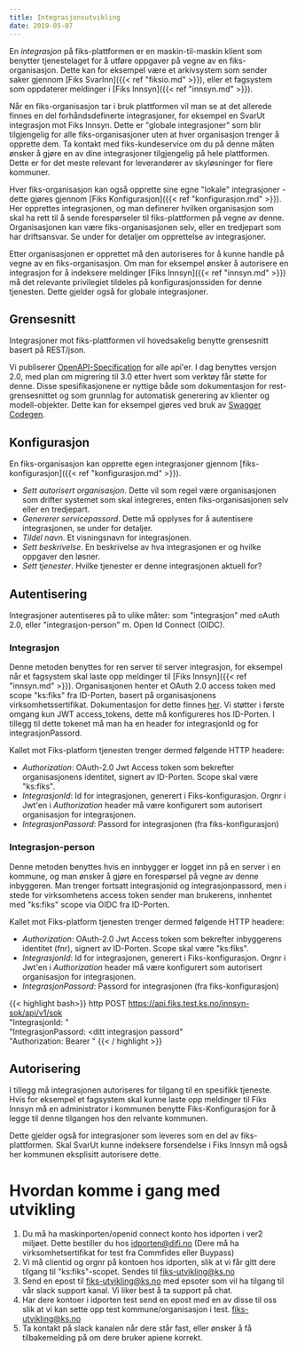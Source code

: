 ```yaml
---
title: Integrasjonsutvikling
date: 2019-05-07
---
```


En _integrasjon_ på fiks-plattformen er en maskin-til-maskin klient som benytter tjenestelaget for å utføre oppgaver på vegne av en fiks-organisasjon. Dette kan for eksempel være et arkivsystem som sender saker gjennom [Fiks SvarInn]({{< ref "fiksio.md" >}}), eller et fagsystem som oppdaterer meldinger i [Fiks Innsyn]({{< ref "innsyn.md" >}}).

Når en fiks-organisasjon tar i bruk plattformen vil man se at det allerede finnes en del forhåndsdefinerte integrasjoner, for eksempel en SvarUt integrasjon mot Fiks Innsyn. Dette er "globale integrasjoner" som blir tilgjengelig for alle fiks-organisasjoner uten at hver organisasjon trenger å opprette dem. Ta kontakt med fiks-kundeservice om du på denne måten ønsker å gjøre en av dine integrasjoner tilgjengelig på hele plattformen. Dette er for det meste relevant for leverandører av skyløsninger for flere kommuner.

Hver fiks-organisasjon kan også opprette sine egne "lokale" integrasjoner - dette gjøres gjennom [Fiks Konfigurasjon]({{< ref "konfigurasjon.md" >}}). Her opprettes integrasjonen, og man definerer hvilken organisasjon som skal ha rett til å sende forespørseler til fiks-plattformen på vegne av denne. Organisasjonen kan være fiks-organisasjonen selv, eller en tredjepart som har driftsansvar. Se under for detaljer om opprettelse av integrasjoner.

Etter organisasjonen er opprettet må den autoriseres for å kunne handle på vegne av en fiks-organisasjon. Om man for eksempel ønsker å autorisere en integrasjon for å indeksere meldinger [Fiks Innsyn]({{< ref "innsyn.md" >}}) må det relevante privilegiet tildeles på konfigurasjonssiden for denne tjenesten. Dette gjelder også for globale integrasjoner.

## Grensesnitt
Integrasjoner mot fiks-plattformen vil hovedsakelig benytte grensesnitt basert på REST/json.

Vi publiserer [OpenAPI-Specification](https://github.com/OAI/OpenAPI-Specification) for alle api'er. I dag benyttes versjon 2.0, med plan om migrering til 3.0 etter hvert som verktøy får støtte for denne. Disse spesifikasjonene er nyttige både som dokumentasjon for rest-grensesnittet og som grunnlag for automatisk generering av klienter og modell-objekter. Dette kan for eksempel gjøres ved bruk av [Swagger Codegen](https://swagger.io/swagger-codegen/). 

## Konfigurasjon
En fiks-organisasjon kan opprette egen integrasjoner gjennom [fiks-konfigurasjon]({{< ref "konfigurasjon.md" >}}).

* _Sett autorisert organisasjon_. Dette vil som regel være organisasjonen som drifter systemet som skal integreres, enten fiks-organisasjonen selv eller en tredjepart.
* _Genererer servicepassord_. Dette må opplyses for å autentisere integrasjonen, se under for detaljer.
* _Tildel navn_. Et visningsnavn for integrasjonen.
* _Sett beskrivelse_. En beskrivelse av hva integrasjonen er og hvilke oppgaver den løsner. 
* _Sett tjenester_. Hvilke tjenester er denne integrasjonen aktuell for?

## Autentisering
Integrasjoner autentiseres på to ulike måter: som "integrasjon" med oAuth 2.0, eller "integrasjon-person" m. Open Id Connect (OIDC). 

### Integrasjon
Denne metoden benyttes for ren server til server integrasjon, for eksempel når et fagsystem skal laste opp meldinger til  [Fiks Innsyn]({{< ref "innsyn.md" >}}). Organisasjonen henter et OAuth 2.0 access token med scope "ks:fiks" fra ID-Porten, basert på organisasjonens virksomhetssertifikat. Dokumentasjon for dette finnes [her](https://difi.github.io/idporten-oidc-dokumentasjon/oidc_auth_server-to-server-oauth2.html). Vi støtter i første omgang kun JWT access_tokens, dette må konfigureres hos ID-Porten.  I tillegg til dette tokenet må man ha en header for integrasjonId og for integrasjonPassord. 
   
Kallet mot Fiks-platform tjenesten trenger dermed følgende HTTP headere:
 
* _Authorization_: OAuth-2.0 Jwt Access token som bekrefter organisasjonens identitet, signert av ID-Porten. Scope skal være "ks:fiks".
* _IntegrasjonId_: Id for integrasjonen, generert i Fiks-konfigurasjon. Orgnr i Jwt'en i _Authorization_ header må være konfigurert som autorisert organisasjon for integrasjonen.
* _IntegrasjonPassord_: Passord for integrasjonen (fra fiks-konfigurasjon)

### Integrasjon-person
Denne metoden benyttes hvis en innbygger er logget inn på en server i en kommune, og man ønsker å gjøre en forespørsel på vegne av denne inbyggeren. Man trenger fortsatt integrasjonid og integrasjonpassord, men i stede for virksomhetens access token sender man brukerens, innhentet med "ks:fiks" scope via OIDC fra ID-Porten.  
   
Kallet mot Fiks-platform tjenesten trenger dermed følgende HTTP headere:
 
* _Authorization_: OAuth-2.0 Jwt Access token som bekrefter inbyggerens identitet (fnr), signert av ID-Porten. Scope skal være "ks:fiks".
* _IntegrasjonId_: Id for integrasjonen, generert i Fiks-konfigurasjon. Orgnr i Jwt'en i _Authorization_ header må være konfigurert som autorisert organisasjon for integrasjonen.
* _IntegrasjonPassord_: Passord for integrasjonen (fra fiks-konfigurasjon)

{{< highlight bash>}}
http POST https://api.fiks.test.ks.no/innsyn-sok/api/v1/sok \
"IntegrasjonId: <din integrasjon id>" \
"IntegrasjonPassord: <ditt integrasjon passord" \
"Authorization: Bearer <gyldig innbygger access token jwt fra id-porten>"
{{< / highlight >}}

## Autorisering
I tillegg må integrasjonen autoriseres for tilgang til en spesifikk tjeneste. Hvis for eksempel et fagsystem skal kunne laste opp meldinger til Fiks Innsyn må en administrator i kommunen benytte Fiks-Konfigurasjon for å legge til denne tilgangen hos den relvante kommunen.

Dette gjelder også for integrasjoner som leveres som en del av fiks-plattformen. Skal SvarUt kunne indeksere forsendelse i Fiks Innsyn må også her kommunen eksplisitt autorisere dette.

# Hvordan komme i gang med utvikling

1. Du må ha maskinporten/openid connect konto hos idporten i ver2 miljøet. Dette bestiller du hos idporten@difi.no (Dere må ha virksomhetsertifikat for test fra Commfides eller Buypass)
1. Vi må clientid og orgnr på kontoen hos idporten, slik at vi får gitt dere tilgang til "ks:fiks"-scopet. Sendes til fiks-utvikling@ks.no
1. Send en epost til fiks-utvikling@ks.no med epsoter som vil ha tilgang til vår slack support kanal. Vi liker best å ta support på chat.
1. Har dere kontoer i idporten test send en epost med en av disse til oss slik at vi kan sette opp test kommune/organisasjon i test. fiks-utvikling@ks.no
1. Ta kontakt på slack kanalen når dere står fast, eller ønsker å få tilbakemelding på om dere bruker apiene korrekt.
